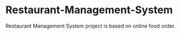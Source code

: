 # Restaurant-Management-System
Restaurant Management System project is based on online food   order.   
